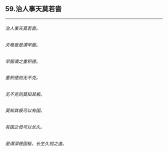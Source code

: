 ## 59.治人事天莫若啬
---


###### 治人事天莫若啬。

###### 夫唯啬是谓早服。

###### 早服谓之重积德。

###### 重积德则无不克。

###### 无不克则莫知其极。

###### 莫知其极可以有国。

###### 有国之母可以长久。

###### 是谓深根固柢，长生久视之道。

###### 


